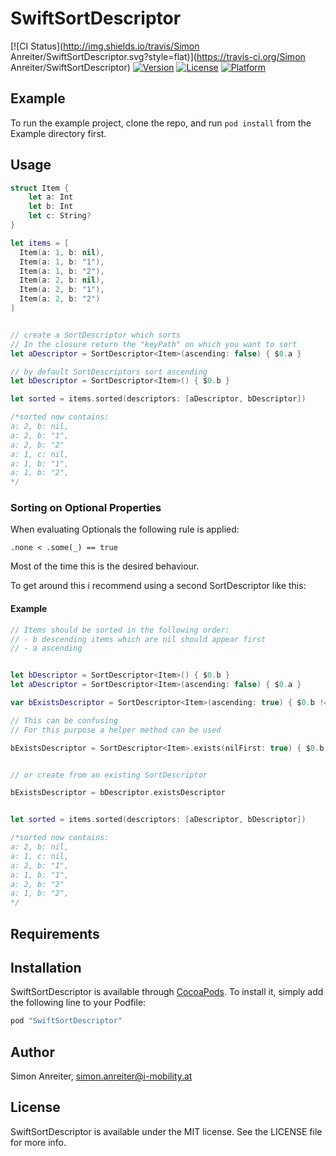 # SwiftSortDescriptor

[![CI Status](http://img.shields.io/travis/Simon Anreiter/SwiftSortDescriptor.svg?style=flat)](https://travis-ci.org/Simon Anreiter/SwiftSortDescriptor)
[![Version](https://img.shields.io/cocoapods/v/SwiftSortDescriptor.svg?style=flat)](http://cocoapods.org/pods/SwiftSortDescriptor)
[![License](https://img.shields.io/cocoapods/l/SwiftSortDescriptor.svg?style=flat)](http://cocoapods.org/pods/SwiftSortDescriptor)
[![Platform](https://img.shields.io/cocoapods/p/SwiftSortDescriptor.svg?style=flat)](http://cocoapods.org/pods/SwiftSortDescriptor)

## Example

To run the example project, clone the repo, and run `pod install` from the Example directory first.

## Usage

```swift
struct Item {
    let a: Int
    let b: Int
    let c: String?
}

let items = [
  Item(a: 1, b: nil),
  Item(a: 1, b: "1"),
  Item(a: 1, b: "2"),
  Item(a: 2, b: nil),
  Item(a: 2, b: "1"),
  Item(a: 2, b: "2")
]


// create a SortDescriptor which sorts
// In the closure return the "keyPath" on which you want to sort
let aDescriptor = SortDescriptor<Item>(ascending: false) { $0.a }

// by default SortDescriptors sort ascending
let bDescriptor = SortDescriptor<Item>() { $0.b }

let sorted = items.sorted(descriptors: [aDescriptor, bDescriptor])

/*sorted now contains:
a: 2, b: nil,
a: 2, b: "1",
a: 2, b: "2"
a: 1, c: nil,
a: 1, b: "1",
a: 1, b: "2",
*/

```

### Sorting on Optional Properties

When evaluating Optionals the following rule is applied:

`.none < .some(_) == true`

Most of the time this is the desired behaviour.

To get around this i recommend using a second SortDescriptor like this:

#### Example
```swift
// Items should be sorted in the following order:
// - b descending items which are nil should appear first
// - a ascending


let bDescriptor = SortDescriptor<Item>() { $0.b }
let aDescriptor = SortDescriptor<Item>(ascending: false) { $0.a }

var bExistsDescriptor = SortDescriptor<Item>(ascending: true) { $0.b != nil }

// This can be confusing
// For this purpose a helper method can be used

bExistsDescriptor = SortDescriptor<Item>.exists(nilFirst: true) { $0.b }


// or create from an existing SortDescriptor

bExistsDescriptor = bDescriptor.existsDescriptor


let sorted = items.sorted(descriptors: [aDescriptor, bDescriptor])

/*sorted now contains:
a: 2, b: nil,
a: 1, c: nil,
a: 2, b: "1",
a: 1, b: "1",
a: 2, b: "2"
a: 1, b: "2",
*/

```


## Requirements

## Installation

SwiftSortDescriptor is available through [CocoaPods](http://cocoapods.org). To install
it, simply add the following line to your Podfile:

```ruby
pod "SwiftSortDescriptor"
```

## Author

Simon Anreiter, simon.anreiter@i-mobility.at

## License

SwiftSortDescriptor is available under the MIT license. See the LICENSE file for more info.
